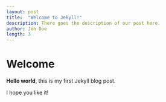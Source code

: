 ```yaml
---
layout: post
title:  "Welcome to Jekyll!"
description: There goes the description of our post here.
author: Jen Doe
length: 3
---
```


# Welcome

**Hello world**, this is my first Jekyll blog post.

I hope you like it!
